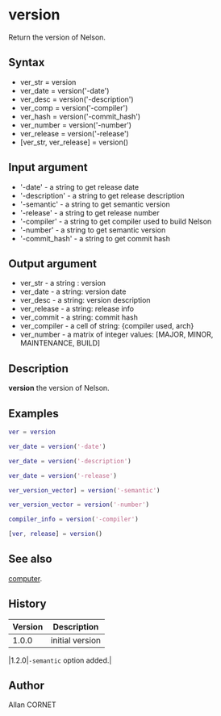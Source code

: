 # version

Return the version of Nelson.

## Syntax

- ver_str = version
- ver_date = version('-date')
- ver_desc = version('-description')
- ver_comp = version('-compiler')
- ver_hash = version('-commit_hash')
- ver_number = version('-number')
- ver_release = version('-release')
- [ver_str, ver_release] = version()

## Input argument

- '-date' - a string to get release date
- '-description' - a string to get release description
- '-semantic' - a string to get semantic version
- '-release' - a string to get release number
- '-compiler' - a string to get compiler used to build Nelson
- '-number' - a string to get semantic version
- '-commit_hash' - a string to get commit hash

## Output argument

- ver_str - a string : version
- ver_date - a string: version date
- ver_desc - a string: version description
- ver_release - a string: release info
- ver_commit - a string: commit hash
- ver_compiler - a cell of string: {compiler used, arch}
- ver_number - a matrix of integer values: [MAJOR, MINOR, MAINTENANCE, BUILD]

## Description

  <p><b>version</b> the version of Nelson.</p>

## Examples

```matlab
ver = version
```

```matlab
ver_date = version('-date')
```

```matlab
ver_date = version('-description')
```

```matlab
ver_date = version('-release')
```

```matlab
ver_version_vector] = version('-semantic')
```

```matlab
ver_version_vector = version('-number')
```

```matlab
compiler_info = version('-compiler')
```

```matlab
[ver, release] = version()
```

## See also

[computer](../os_functions/computer.md).

## History

| Version | Description     |
| ------- | --------------- |
| 1.0.0   | initial version |

|1.2.0|`-semantic` option added.|

## Author

Allan CORNET
